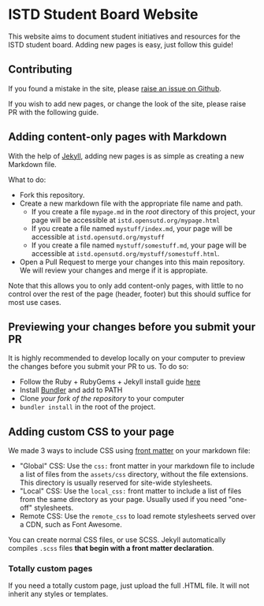 # ISTD Student Board Website

This website aims to document student initiatives and resources for the ISTD student board. Adding new pages is easy, just follow this guide!

## Contributing

If you found a mistake in the site, please [raise an issue on Github](https://github.com/OpenSUTD/istd/issues).

If you wish to add new pages, or change the look of the site, please raise PR with the following guide.

## Adding content-only pages with Markdown

With the help of [Jekyll](https://jekyllrb.com/), adding new pages is as simple as creating a new Markdown file.

What to do:
- Fork this repository.
- Create a new markdown file with the appropriate file name and path.
  - If you create a file `mypage.md` in the _root_ directory of this project, your page will be accessible at `istd.opensutd.org/mypage.html`
  - If you create a file named `mystuff/index.md`, your page will be accessible at `istd.opensutd.org/mystuff`
  - If you create a file named `mystuff/somestuff.md`, your page will be accessible at `istd.opensutd.org/mystuff/somestuff.html`.
- Open a Pull Request to merge your changes into this main repository. We will review your changes and merge if it is appropiate.

Note that this allows you to only add content-only pages, with little to no control over the rest of the page (header, footer) but this should suffice for most use cases.

## Previewing your changes before you submit your PR

It is highly recommended to develop locally on your computer to preview the changes before you submit your PR to us. To do so:

- Follow the Ruby + RubyGems + Jekyll install guide [here](https://jekyllrb.com/docs/installation/)
- Install [Bundler](https://bundler.io/) and add to PATH
- Clone _your fork of the repository_ to your computer
- `bundler install` in the root of the project.

## Adding custom CSS to your page

We made 3 ways to include CSS using [front matter]() on your markdown file:

- "Global" CSS: Use the `css:` front matter in your markdown file to include a list of files from the `assets/css` directory, without the file extensions. This directory is usually reserved for site-wide stylesheets.
- "Local" CSS: Use the `local_css:` front matter to include a list of files from the same directory as your page. Usually used if you need "one-off" stylesheets.
- Remote CSS: Use the `remote_css` to load remote stylesheets served over a CDN, such as Font Awesome.

You can create normal CSS files, or use SCSS. Jekyll automatically compiles `.scss` files **that begin with a front matter declaration**.


### Totally custom pages
If you need a totally custom page, just upload the full .HTML file. It will not inherit any styles or templates.
